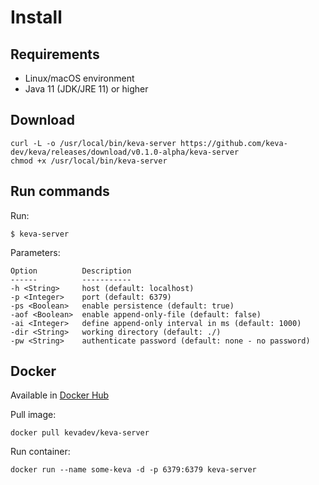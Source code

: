 # Install

## Requirements

- Linux/macOS environment
- Java 11 (JDK/JRE 11) or higher

## Download

```
curl -L -o /usr/local/bin/keva-server https://github.com/keva-dev/keva/releases/download/v0.1.0-alpha/keva-server
chmod +x /usr/local/bin/keva-server
```

## Run commands

Run:

```
$ keva-server
```

Parameters:

    Option          Description
    ------          -----------
    -h <String>     host (default: localhost)
    -p <Integer>    port (default: 6379)
    -ps <Boolean>   enable persistence (default: true)
    -aof <Boolean>  enable append-only-file (default: false)
    -ai <Integer>   define append-only interval in ms (default: 1000)
    -dir <String>   working directory (default: ./)
    -pw <String>    authenticate password (default: none - no password)

## Docker

Available in [Docker Hub](https://hub.docker.com/r/kevadev/keva-server)

Pull image:

```
docker pull kevadev/keva-server
```

Run container:

```
docker run --name some-keva -d -p 6379:6379 keva-server 
```
